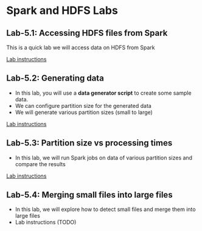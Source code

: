 <link rel='stylesheet' href='../assets/css/main.css'/>

# Spark and HDFS Labs

## Lab-5.1: Accessing HDFS files from Spark

This is a quick lab we will access data on HDFS from Spark

[Lab instructions](5-1_accesssing-hdfs-files.md)

## Lab-5.2: Generating data

* In this lab, you will use a **data generator script** to create some sample data.
* We can configure partition size for the generated data
* We will generate various partition sizes (small to large)

[Lab instructions](5-2_generate-data.md)

## Lab-5.3: Partition size vs processing times

* In this lab, we will run Spark jobs on data of various partition sizes and compare the results

[Lab instructions](5-3_partition-size-and-processing.md)

## Lab-5.4: Merging small files into large files

* In this lab, we will explore how to detect small files and merge them into large files
* Lab instructions (TODO)
